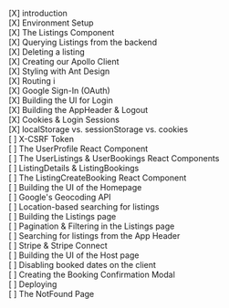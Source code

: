 [X] introduction<br />
[X] Environment Setup<br />
[X] The Listings Component<br />
[X] Querying Listings from the backend<br />
[X] Deleting a listing<br />
[X] Creating our Apollo Client<br />
[X] Styling with Ant Design<br />
[X] Routing i<br />
[X] Google Sign-In (OAuth)<br />
[X] Building the UI for Login<br />
[X] Building the AppHeader & Logout<br />
[X] Cookies & Login Sessions<br />
[X] localStorage vs. sessionStorage vs. cookies<br />
[ ] X-CSRF Token<br />
[ ] The UserProfile React Component<br />
[ ] The UserListings & UserBookings React Components<br />
[ ] ListingDetails & ListingBookings<br />
[ ] The ListingCreateBooking React Component<br />
[ ] Building the UI of the Homepage<br />
[ ] Google's Geocoding API<br />
[ ] Location-based searching for listings<br />
[ ] Building the Listings page<br />
[ ] Pagination & Filtering in the Listings page<br />
[ ] Searching for listings from the App Header<br />
[ ] Stripe & Stripe Connect<br />
[ ] Building the UI of the Host page<br />
[ ] Disabling booked dates on the client<br />
[ ] Creating the Booking Confirmation Modal<br />
[ ] Deploying<br />
[ ] The NotFound Page
